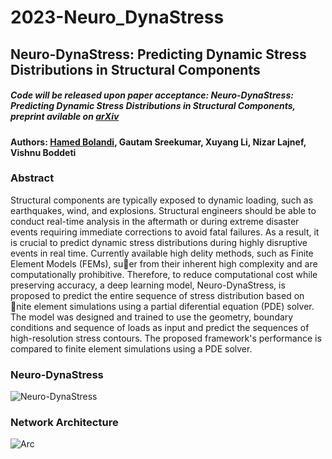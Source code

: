 # 2023-Neuro_DynaStress
## Neuro-DynaStress: Predicting Dynamic Stress Distributions in Structural Components
##### Code will be released upon paper acceptance: Neuro-DynaStress: Predicting Dynamic Stress Distributions in Structural Components, preprint avilable on [arXiv](https://arxiv.org/abs/2301.02580)

#### Authors: [Hamed Bolandi](https://bolandih.github.io/), Gautam Sreekumar, Xuyang Li, Nizar Lajnef, Vishnu Boddeti

### Abstract
Structural components are typically exposed to dynamic loading, such as earthquakes, wind, and explosions. Structural engineers should be able to conduct real-time analysis in the aftermath or during extreme
disaster events requiring immediate corrections to avoid fatal failures. As a result, it is crucial to predict dynamic stress distributions during highly disruptive events in real time. Currently available high delity methods, such as Finite Element Models (FEMs), suer from their inherent high complexity and are computationally prohibitive. Therefore, to reduce computational cost while preserving accuracy, a deep learning model, Neuro-DynaStress, is proposed to
predict the entire sequence of stress distribution based on nite element simulations using a partial diferential equation (PDE) solver. The model was designed and trained to use the geometry, boundary conditions and sequence of loads as input and predict the sequences of high-resolution stress contours. The proposed framework's performance is compared to finite element simulations using a PDE solver.

### Neuro-DynaStress
![Neuro-DynaStress](https://github.com/bolandih/bolandih.github.io/blob/gh-pages/Images/Neuro-DynaStress_Page_02.png)

### Network Architecture
![Arc](https://github.com/bolandih/bolandih.github.io/blob/gh-pages/Images/Neuro-DynaStress.png)
